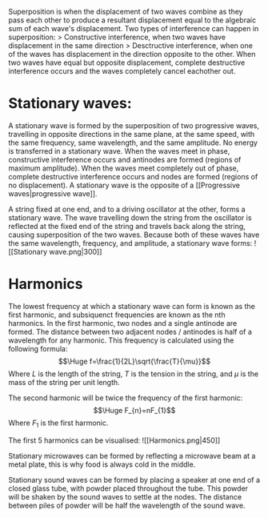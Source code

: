 Superposition is when the displacement of two waves combine as they pass each other to produce a resultant displacement equal to the algebraic sum of each wave's displacement. Two types of interference can happen in superposition:
\> Constructive interference, when two waves have displacement in the same direction
\> Desctructive interference, when one of the waves has displacement in the direction opposite to the other. When two waves have equal but opposite displacement, complete destructive interference occurs and the waves completely cancel eachother out.

# Stationary waves:

A stationary wave is formed by the superposition of two progressive waves, travelling in opposite directions in the same plane, at the same speed, with the same frequency, same wavelength, and the same amplitude. No energy is transferred in a stationary wave. When the waves meet in phase, constructive interference occurs and antinodes are formed (regions of maximum amplitude). When the waves meet completely out of phase, complete destructive interference occurs and nodes are formed (regions of no displacement). A stationary wave is the opposite of a [[Progressive waves|progressive wave]].

A string fixed at one end, and to a driving oscillator at the other, forms a stationary wave. The wave travelling down the string from the oscillator is reflected at the fixed end of the string and travels back along the string, causing superposition of the two waves. Because both of these waves have the same wavelength, frequency, and amplitude, a stationary wave forms:
![[Stationary wave.png|300]]

# Harmonics

The lowest frequency at which a stationary wave can form is known as the first harmonic, and subsiquenct frequencies are known as the nth harmonics. In the first harmonic, two nodes and a single antinode are formed. The distance between two adjacent nodes / antinodes is half of a wavelength for any harmonic. This frequency is calculated using the following formula:
$$\Huge f=\frac{1}{2L}\sqrt{\frac{T}{\mu}}$$
Where $L$ is the length of the string, $T$ is the tension in the string, and $\mu$ is the mass of the string per unit length.

The second harmonic will be twice the frequency of the first harmonic:
$$\Huge F_{n}=nF_{1}$$
Where $F_{1}$ is the first harmonic.

The first 5 harmonics can be visualised:
![[Harmonics.png|450]]

Stationary microwaves can be formed by reflecting a microwave beam at a metal plate, this is why food is always cold in the middle.

Stationary sound waves can be formed by placing a speaker at one end of a closed glass tube, with powder placed throughout the tube. This powder will be shaken by the sound waves to settle at the nodes. The distance between piles of powder will be half the wavelength of the sound wave.